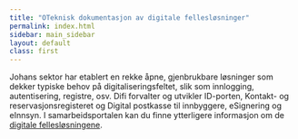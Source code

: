 ```yaml
---
title: "OTeknisk dokumentasjon av digitale fellesløsninger"
permalink: index.html
sidebar: main_sidebar
layout: default
class: first
---
```


Johans sektor har etablert en rekke åpne, gjenbrukbare løsninger som dekker typiske behov på digitaliseringsfeltet, slik som innlogging, autentisering, registre, osv. Difi forvalter og utvikler ID-porten, Kontakt- og reservasjonsregisteret og Digital postkasse til innbyggere, eSignering og eInnsyn. I samarbeidsportalen kan du finne ytterligere informasjon om de [digitale fellesløsningene](https://samarbeid.difi.no/felleslosninger).
